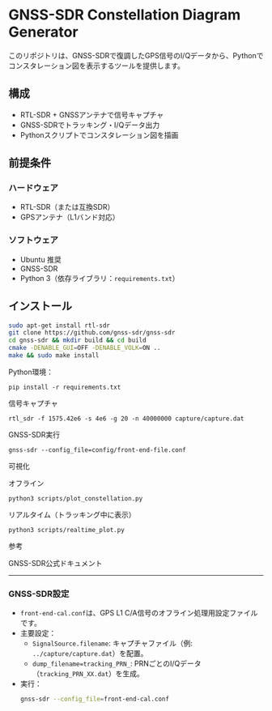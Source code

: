 
# GNSS-SDR Constellation Diagram Generator

このリポジトリは、GNSS-SDRで復調したGPS信号のI/Qデータから、Pythonでコンスタレーション図を表示するツールを提供します。

## 構成
- RTL-SDR + GNSSアンテナで信号キャプチャ
- GNSS-SDRでトラッキング・I/Qデータ出力
- Pythonスクリプトでコンスタレーション図を描画

## 前提条件

### ハードウェア
- RTL-SDR（または互換SDR）
- GPSアンテナ（L1バンド対応）

### ソフトウェア
- Ubuntu 推奨
- GNSS-SDR
- Python 3（依存ライブラリ：`requirements.txt`）

## インストール

```bash
sudo apt-get install rtl-sdr
git clone https://github.com/gnss-sdr/gnss-sdr
cd gnss-sdr && mkdir build && cd build
cmake -DENABLE_GUI=OFF -DENABLE_VOLK=ON ..
make && sudo make install
```
Python環境：
```
pip install -r requirements.txt
```
信号キャプチャ
```
rtl_sdr -f 1575.42e6 -s 4e6 -g 20 -n 40000000 capture/capture.dat
```

GNSS-SDR実行
```
gnss-sdr --config_file=config/front-end-file.conf
```
可視化

オフライン
```
python3 scripts/plot_constellation.py
```
リアルタイム（トラッキング中に表示）
```
python3 scripts/realtime_plot.py
```

参考

GNSS-SDR公式ドキュメント

---
### GNSS-SDR設定
- `front-end-cal.conf`は、GPS L1 C/A信号のオフライン処理用設定ファイルです。
- 主要設定：
  - `SignalSource.filename`: キャプチャファイル（例: `../capture/capture.dat`）を配置。
  - `dump_filename=tracking_PRN_`: PRNごとのI/Qデータ（`tracking_PRN_XX.dat`）を生成。
- 実行：
  ```bash
  gnss-sdr --config_file=front-end-cal.conf
```

